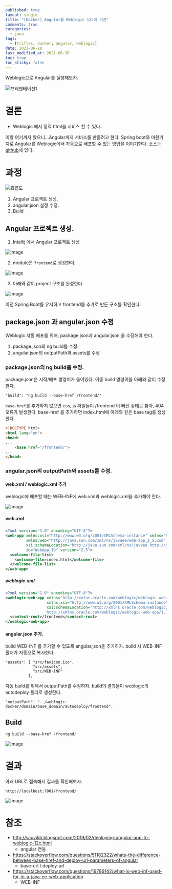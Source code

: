 ```yaml
---
published: true
layout: single
title: "[Docker] Angular를 Weblogic 12c에 이관"
comments: true
categories:
  - java
tags:
  - [trifles, docker, angular, weblogic]
date: 2021-06-28
last_modified_at: 2021-06-30
toc: true
toc_sticky: false
---
```


 Weblogic으로 Angular를 실행해보자.

![프레젠테이션1](https://user-images.githubusercontent.com/22446581/123760567-ef69a080-d8fb-11eb-8f47-8fcb8879c160.png)

# 결론

* Weblogic 에서 정적 html을 서비스 할 수 있다.

이왕 여기까지 왔으니...Angular까지 서비스를 만들려고 한다. Spring boot와 마찬가지로 Angular를 Weblogic에서 자동으로 배포할 수 있는 방법을 이야기한다. 소스는 [github](https://github.com/chulgs15/sinabro/tree/master/spring-weblogic)에 있다.

# 과정

![흐름도](https://user-images.githubusercontent.com/22446581/123760231-9dc11600-d8fb-11eb-8cc4-04a71b6467f8.png)

1. Angular 프로젝트 생성.
2. angular.json 설정 수정.
3. Build

## Angular 프로젝트 생성.

1. Intellij 에서 Angular 프로젝트 생성

![image](https://user-images.githubusercontent.com/22446581/123763115-70299c00-d8fe-11eb-8a2b-df4ec223bd9a.png)

2. module은 `frontend`로 생성한다.

![image](https://user-images.githubusercontent.com/22446581/123763289-951e0f00-d8fe-11eb-99b2-ce16843ff3ad.png)

3. 아래와 같이 project 구조를 완성한다.

![image](https://user-images.githubusercontent.com/22446581/123763565-e4fcd600-d8fe-11eb-82bb-c82963a1e89b.png)

이전 Spring Boot를 유지하고 frontend를 추가로 만든 구조를 확인한다.

## package.json 과 angular.json 수정

Weblogic 자동 배포를 위해, package.json과 angular.json 을 수정해야 한다.

1. package.json의 ng build를 수정.
2. angular.json의 outputPath과 assets를 수정

### package.json의 ng build를 수정.

package.json은 시작/배포 명령어가 들어있다. 이중 build 명령어를 아래와 같이 수정한다.

```
"build": "ng build --base-href /frontend/"
```

`base-href`를 추가하지 않으면 css, js 파일들이 /frontend 이 빠진 상태로 찾아, 404 오류가 발생한다. base-href 를 추가하면 index.html에 아래와 같은 base tag를 생성한다. 

```html
<!DOCTYPE html>
<html lang="en">
<head>
...
    <base href="/frontend/">
...
</head>
```

### angular.json의 outputPath와 assets를 수정.

#### web.xml / weblogic.xml 추가

weblogic에 배포할 때는 WEB-INF에 web.xml과 weblogic.xml을 추가해야 한다. 

![image](https://user-images.githubusercontent.com/22446581/123892777-2d1b0780-d996-11eb-9c03-22278f7e05f1.png)

##### web.xml

```xml
<?xml version="1.0" encoding="UTF-8"?>
<web-app xmlns:xsi="http://www.w3.org/2001/XMLSchema-instance" xmlns="http://java.sun.com/xml/ns/javaee"
         xmlns:web="http://java.sun.com/xml/ns/javaee/web-app_2_5.xsd"
         xsi:schemaLocation="http://java.sun.com/xml/ns/javaee http://java.sun.com/xml/ns/javaee/web-app_2_5.xsd"
         id="WebApp_ID" version="2.5">
  <welcome-file-list>
    <welcome-file>index.html</welcome-file>
  </welcome-file-list>
</web-app>
```

##### weblogic.xml

```xml
<?xml version="1.0" encoding="UTF-8"?>
<weblogic-web-app xmlns="http://xmlns.oracle.com/weblogic/weblogic-web-app"
                  xmlns:xsi="http://www.w3.org/2001/XMLSchema-instance"
                  xsi:schemaLocation="http://xmlns.oracle.com/weblogic/weblogic-web-app
                  http://xmlns.oracle.com/weblogic/weblogic-web-app/1.7/weblogic-web-app.xsd">
  <context-root>/frontend</context-root>
</weblogic-web-app>

```

#### angular.json 추가.

build  WEB-INF 를 추가할 수 있도록 angular.json을 추가하자. build 시 WEB-INF 폴더가 자동으로 복사한다.

```
"assets": [ "src/favicon.ico",
            "src/assets",
            "src/WEB-INF"
          ],
```

자동 build를 위해서 outputPath를 수정하자. build의 결과물이 weblogic의 autodeploy 폴더로 생성한다.

```
"outputPath": "../weblogic-docker/domain/base_domain/autodeploy/frontend",
```

## Build

```powershell
ng build --base-href /frontend/
```

![image](https://user-images.githubusercontent.com/22446581/123893241-03161500-d997-11eb-8e34-ef50198200e4.png)







# 결과

아래 URL로 접속해서 결과를 확인해보자.

```
http://localhost:7001/frontend/
```

![image](https://user-images.githubusercontent.com/22446581/123760746-1d4ee500-d8fc-11eb-852a-99fed812833a.png)

# 참조

* http://sauvikb.blogspot.com/2019/02/deploying-angular-app-to-weblogic-12c.html
  * angular 연동
* https://stackoverflow.com/questions/51182322/whats-the-difference-between-base-href-and-deploy-url-parameters-of-angular
  * base-url / deploy-url
* https://stackoverflow.com/questions/19786142/what-is-web-inf-used-for-in-a-java-ee-web-application
  * WEB-INF

